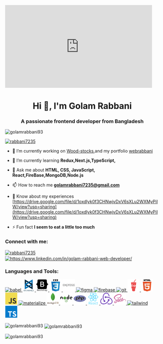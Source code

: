 <iframe src="https://giphy.com/embed/26tn33aiTi1jkl6H6" width="480" height="270" frameBorder="0" class="giphy-embed" allowFullScreen></iframe>
<h1 align="center">Hi 👋, I'm Golam Rabbani</h1>
<h3 align="center">A passionate frontend developer from Bangladesh</h3>

<p align="left"> <img src="https://komarev.com/ghpvc/?username=golamrabbani93&label=Profile%20views&color=0e75b6&style=flat" alt="golamrabbani93" /> </p>

<p align="left"> <a href="https://twitter.com/rabbani7235" target="blank"><img src="https://img.shields.io/twitter/follow/rabbani7235?logo=twitter&style=for-the-badge" alt="rabbani7235" /></a> </p>

- 🔭 I’m currently working on [Wood-stocks](https://woods-stocks.web.app/),and my portfolio [webrabbani](https://webrabbani.com/)

- 🌱 I’m currently learning **Redux,Next.js,TypeScript,**

- 💬 Ask me about **HTML, CSS, JavaScript, React,FireBase,MongoDB,Node.js**

- 📫 How to reach me **golamrabbani7235@gmail.com**

- 📄 Know about my experiences [https://drive.google.com/file/d/1oxdlyk0f3CHNwjvDxV6sXLu2WXMyPiIW/view?usp=sharing](https://drive.google.com/file/d/1oxdlyk0f3CHNwjvDxV6sXLu2WXMyPiIW/view?usp=sharing)

- ⚡ Fun fact **I seem to eat a little too much**

<h3 align="left">Connect with me:</h3>
<p align="left">
<a href="https://twitter.com/rabbani7235" target="blank"><img align="center" src="https://raw.githubusercontent.com/rahuldkjain/github-profile-readme-generator/master/src/images/icons/Social/twitter.svg" alt="rabbani7235" height="30" width="40" /></a>
<a href="https://linkedin.com/in/https://www.linkedin.com/in/golam-rabbani-web-developer/" target="blank"><img align="center" src="https://raw.githubusercontent.com/rahuldkjain/github-profile-readme-generator/master/src/images/icons/Social/linked-in-alt.svg" alt="https://www.linkedin.com/in/golam-rabbani-web-developer/" height="30" width="40" /></a>
</p>

<h3 align="left">Languages and Tools:</h3>
<p align="left"> <a href="https://babeljs.io/" target="_blank" rel="noreferrer"> <img src="https://www.vectorlogo.zone/logos/babeljs/babeljs-icon.svg" alt="babel" width="40" height="40"/> </a> <a href="https://backbonejs.org" target="_blank" rel="noreferrer"> <img src="https://raw.githubusercontent.com/devicons/devicon/master/icons/backbonejs/backbonejs-original-wordmark.svg" alt="backbonejs" width="40" height="40"/> </a> <a href="https://getbootstrap.com" target="_blank" rel="noreferrer"> <img src="https://raw.githubusercontent.com/devicons/devicon/master/icons/bootstrap/bootstrap-plain-wordmark.svg" alt="bootstrap" width="40" height="40"/> </a> <a href="https://www.w3schools.com/css/" target="_blank" rel="noreferrer"> <img src="https://raw.githubusercontent.com/devicons/devicon/master/icons/css3/css3-original-wordmark.svg" alt="css3" width="40" height="40"/> </a> <a href="https://expressjs.com" target="_blank" rel="noreferrer"> <img src="https://raw.githubusercontent.com/devicons/devicon/master/icons/express/express-original-wordmark.svg" alt="express" width="40" height="40"/> </a> <a href="https://www.figma.com/" target="_blank" rel="noreferrer"> <img src="https://www.vectorlogo.zone/logos/figma/figma-icon.svg" alt="figma" width="40" height="40"/> </a> <a href="https://firebase.google.com/" target="_blank" rel="noreferrer"> <img src="https://www.vectorlogo.zone/logos/firebase/firebase-icon.svg" alt="firebase" width="40" height="40"/> </a> <a href="https://git-scm.com/" target="_blank" rel="noreferrer"> <img src="https://www.vectorlogo.zone/logos/git-scm/git-scm-icon.svg" alt="git" width="40" height="40"/> </a> <a href="https://gulpjs.com" target="_blank" rel="noreferrer"> <img src="https://raw.githubusercontent.com/devicons/devicon/master/icons/gulp/gulp-plain.svg" alt="gulp" width="40" height="40"/> </a> <a href="https://www.w3.org/html/" target="_blank" rel="noreferrer"> <img src="https://raw.githubusercontent.com/devicons/devicon/master/icons/html5/html5-original-wordmark.svg" alt="html5" width="40" height="40"/> </a> <a href="https://developer.mozilla.org/en-US/docs/Web/JavaScript" target="_blank" rel="noreferrer"> <img src="https://raw.githubusercontent.com/devicons/devicon/master/icons/javascript/javascript-original.svg" alt="javascript" width="40" height="40"/> </a> <a href="https://materializecss.com/" target="_blank" rel="noreferrer"> <img src="https://raw.githubusercontent.com/prplx/svg-logos/5585531d45d294869c4eaab4d7cf2e9c167710a9/svg/materialize.svg" alt="materialize" width="40" height="40"/> </a> <a href="https://www.mongodb.com/" target="_blank" rel="noreferrer"> <img src="https://raw.githubusercontent.com/devicons/devicon/master/icons/mongodb/mongodb-original-wordmark.svg" alt="mongodb" width="40" height="40"/> </a> <a href="https://nodejs.org" target="_blank" rel="noreferrer"> <img src="https://raw.githubusercontent.com/devicons/devicon/master/icons/nodejs/nodejs-original-wordmark.svg" alt="nodejs" width="40" height="40"/> </a> <a href="https://www.php.net" target="_blank" rel="noreferrer"> <img src="https://raw.githubusercontent.com/devicons/devicon/master/icons/php/php-original.svg" alt="php" width="40" height="40"/> </a> <a href="https://reactjs.org/" target="_blank" rel="noreferrer"> <img src="https://raw.githubusercontent.com/devicons/devicon/master/icons/react/react-original-wordmark.svg" alt="react" width="40" height="40"/> </a> <a href="https://redux.js.org" target="_blank" rel="noreferrer"> <img src="https://raw.githubusercontent.com/devicons/devicon/master/icons/redux/redux-original.svg" alt="redux" width="40" height="40"/> </a> <a href="https://sass-lang.com" target="_blank" rel="noreferrer"> <img src="https://raw.githubusercontent.com/devicons/devicon/master/icons/sass/sass-original.svg" alt="sass" width="40" height="40"/> </a> <a href="https://tailwindcss.com/" target="_blank" rel="noreferrer"> <img src="https://www.vectorlogo.zone/logos/tailwindcss/tailwindcss-icon.svg" alt="tailwind" width="40" height="40"/> </a> <a href="https://www.typescriptlang.org/" target="_blank" rel="noreferrer"> <img src="https://raw.githubusercontent.com/devicons/devicon/master/icons/typescript/typescript-original.svg" alt="typescript" width="40" height="40"/> </a> </p>

<p><img align="left" src="https://github-readme-stats.vercel.app/api/top-langs?username=golamrabbani93&show_icons=true&locale=en&layout=compact" alt="golamrabbani93" /></p>

<p>&nbsp;<img align="center" src="https://github-readme-stats.vercel.app/api?username=golamrabbani93&show_icons=true&locale=en" alt="golamrabbani93" /></p>

<p><img align="center" src="https://github-readme-streak-stats.herokuapp.com/?user=golamrabbani93&" alt="golamrabbani93" /></p>
